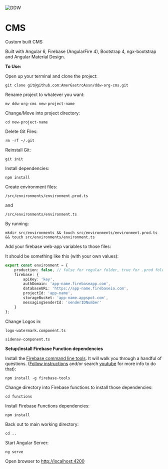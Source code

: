 ![DDW](https://s3.amazonaws.com/DDW/ddw-org/images/logos/ddw-color.png)
# CMS

Custom built CMS

Built with Angular 6, Firebase (AngularFire 4), Bootstrap 4, ngx-bootstrap and Angular Material Design.

**To Use:**

Open up your terminal and clone the project:

    git clone git@github.com:AmerGastroAssn/ddw-org-cms.git


Rename project to whatever you want:

    mv ddw-org-cms new-project-name


Change/Move into project directory:

    cd new-project-name


Delete Git Files:

	rm -rf ~/.git

Reinstall Git:

	git init

Install dependencies:

    npm install

Create environment files:

`/src/environments/environment.prod.ts`

and

`/src/environments/environment.ts`

By running:


    mkdir src/environments && touch src/environments/environment.prod.ts && touch src/environments/environment.ts


Add your firebase web-app variables to those files:

It should be something like this (with your own values):

```typescript
export const environment = {
    production: false, // false for regular folder, true for .prod folder
    firebase: {
        apiKey: 'key',
        authDomain: 'app-name.firebaseapp.com',
        databaseURL: 'https://app-name.firebaseio.com',
        projectId: 'app-name',
        storageBucket: 'app-name.appspot.com',
        messagingSenderId: 'senderIDNumber'
    }
};
```

Change Logos in:

`logo-watermark.component.ts`

`sidenav-component.ts`


**Setup/install Firebase Function dependencies**

Install the [Firebase command line tools](https://firebase.google.com/docs/cli/). It will walk you through a handful of questions. ([Follow instructions](https://firebase.google.com/docs/cli/) and/or search [youtube](https://www.youtube.com/watch?v=9kRgVxULbag) for more info to do that):

    npm install -g firebase-tools

Change directory into Firebase functions to install those dependencies:

    cd functions

Install Firebase Functions dependencies:

    npm install

Back out to main working directory:

    cd ..

Start Angular Server:

    ng serve

Open browser to [http://localhost:4200](http://localhost:4200)



